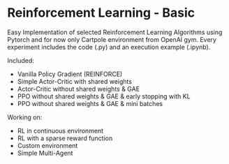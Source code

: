 # Reinforcement Learning - Basic
Easy Implementation of selected Reinforcement Learning Algorithms using Pytorch and for now only Cartpole environment from OpenAI gym. Every experiment includes the code (.py) and an execution example (.ipynb).

Included:
* Vanilla Policy Gradient (REINFORCE)
* Simple Actor-Critic with shared weights
* Actor-Critic without shared weights & GAE
* PPO without shared weights & GAE & early stopping with KL
* PPO without shared weights & GAE & mini batches

Working on:
* RL in continuous environment
* RL with a sparse reward function
* Custom environment
* Simple Multi-Agent
